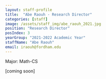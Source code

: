 ```yaml
---
layout: staff-profile
title:  "Abe Raouh - Research Director"
categories: [staff]
image: /assets/staff_img/abe_raouh_2021.jpg
position: "Research Director"
posIndex: 3
yearGroup: "2021-2022 Academic Year"
staffName: "Abe Raouh"
email: iraouh@fordham.edu
---
```


Major: Math-CS 

[coming soon]